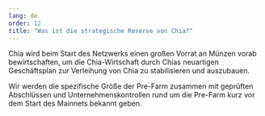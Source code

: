 ```yaml
---
lang: de
order: 12
title: "Was ist die strategische Reserve von Chia?"
---
```



Chia wird beim Start des Netzwerks einen großen Vorrat an Münzen vorab bewirtschaften, um die Chia-Wirtschaft durch Chias neuartigen Geschäftsplan zur Verleihung von Chia zu stabilisieren und auszubauen.

Wir werden die spezifische Größe der Pre-Farm zusammen mit geprüften Abschlüssen und Unternehmenskontrollen rund um die Pre-Farm kurz vor dem Start des Mainnets bekannt geben.
